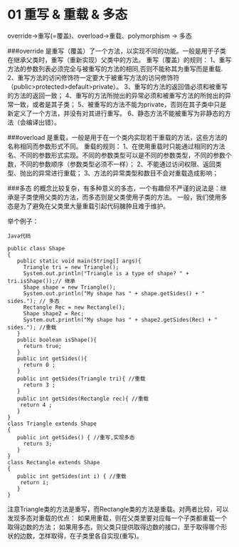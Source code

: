 # 01 重写 & 重载 & 多态

override->重写(=覆盖)、overload->重载、polymorphism -> 多态 

###override
是重写（覆盖）了一个方法，以实现不同的功能。一般是用于子类在继承父类时，重写（重新实现）父类中的方法。 
重写（覆盖）的规则： 
   1、重写方法的参数列表必须完全与被重写的方法的相同,否则不能称其为重写而是重载. 
   2、重写方法的访问修饰符一定要大于被重写方法的访问修饰符（public>protected>default>private）。 
   3、重写的方法的返回值必须和被重写的方法的返回一致； 
   4、重写的方法所抛出的异常必须和被重写方法的所抛出的异常一致，或者是其子类； 
   5、被重写的方法不能为private，否则在其子类中只是新定义了一个方法，并没有对其进行重写。 
   6、静态方法不能被重写为非静态的方法（会编译出错）。 

###overload
是重载，一般是用于在一个类内实现若干重载的方法，这些方法的名称相同而参数形式不同。 
重载的规则： 
   1、在使用重载时只能通过相同的方法名、不同的参数形式实现。不同的参数类型可以是不同的参数类型，不同的参数个数，不同的参数顺序（参数类型必须不一样）； 
   2、不能通过访问权限、返回类型、抛出的异常进行重载； 
   3、方法的异常类型和数目不会对重载造成影响； 

###多态
的概念比较复杂，有多种意义的多态，一个有趣但不严谨的说法是：继承是子类使用父类的方法，而多态则是父类使用子类的方法。 
一般，我们使用多态是为了避免在父类里大量重载引起代码臃肿且难于维护。 

举个例子：
```
Java代码

public class Shape      
{     
   public static void main(String[] args){     
     Triangle tri = new Triangle();     
     System.out.println("Triangle is a type of shape? " + tri.isShape());// 继承     
     Shape shape = new Triangle();     
     System.out.println("My shape has " + shape.getSides() + " sides."); // 多态     
     Rectangle Rec = new Rectangle();     
     Shape shape2 = Rec;     
     System.out.println("My shape has " + shape2.getSides(Rec) + " sides."); //重载     
   }     
   public boolean isShape(){     
     return true;     
   }     
   public int getSides(){     
     return 0 ;     
   }     
   public int getSides(Triangle tri){ //重载     
     return 3 ;     
   }     
   public int getSides(Rectangle rec){ //重载     
    return 4 ;     
   }     
}     
class Triangle extends Shape      
{     
   public int getSides() { //重写,实现多态     
     return 3;     
   }     
}     
class Rectangle extends Shape      
{     
   public int getSides(int i) { //重载     
    return i;     
   }     
}  
```
注意Triangle类的方法是重写，而Rectangle类的方法是重载。对两者比较，可以发现多态对重载的优点： 
如果用重载，则在父类里要对应每一个子类都重载一个取得边数的方法； 
如果用多态，则父类只提供取得边数的接口，至于取得哪个形状的边数，怎样取得，在子类里各自实现(重写)。